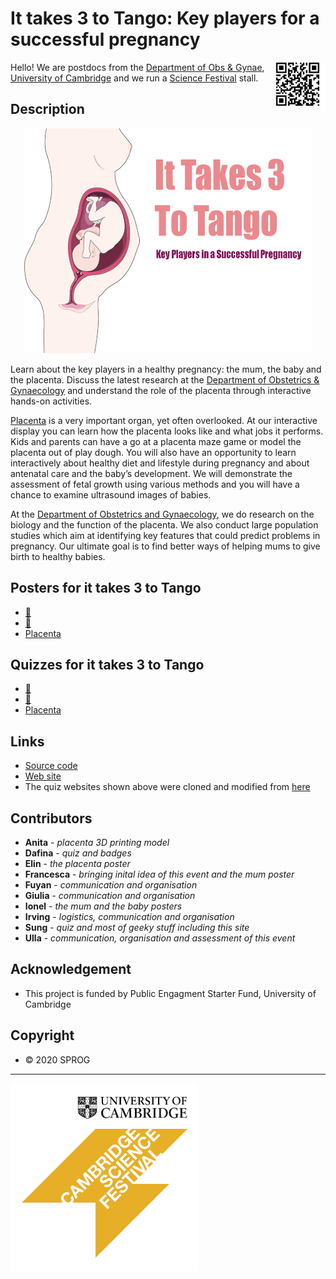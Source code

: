 # It takes 3 to Tango: Key players for a successful pregnancy
<img align="right" src="img/qrplot.png">

Hello! 
We are postdocs from the [Department of Obs & Gynae](https://www.obgyn.cam.ac.uk/), [University of Cambridge](https://www.cam.ac.uk/) and we run a [Science Festival](https://www.sciencefestival.cam.ac.uk/) stall.

## Description
<p align="center">
<img width="460" height="360" src="img/take3_to_tango.png">
</p>

Learn about the key players in a healthy pregnancy: the mum, the baby and the placenta. Discuss the latest research at the [Department of Obstetrics & Gynaecology](https://www.obgyn.cam.ac.uk/) and understand the role of the placenta through interactive hands-on activities.

[Placenta](https://en.wikipedia.org/wiki/Placenta) is a very important organ, yet often overlooked. At our interactive display you can learn how the placenta looks like and what jobs it performs. Kids and parents can have a go at a placenta maze game or model the placenta out of play dough. You will also have an opportunity to learn interactively about healthy diet and lifestyle during pregnancy and about antenatal care and the baby’s development. We will demonstrate the assessment of fetal growth using various methods and you will have a chance to examine ultrasound images of babies.

At the [Department of Obstetrics and Gynaecology](https://www.obgyn.cam.ac.uk/), we do research on the biology and the function of the placenta. We also conduct large population studies which aim at identifying key features that could predict problems in pregnancy. Our ultimate goal is to find better ways of helping mums to give birth to healthy babies.

## Posters for **it takes 3 to Tango** 
* [:woman:](img/Mother_poster_final.pdf)
* [:baby:](img/Baby_poster-final.pdf)
* [Placenta](img/Placenta_poster_final.pdf)

## Quizzes for **it takes 3 to Tango** 
* [:woman:](https://sung.github.io/CamObsGynCSF2020/pregnancy_myth.html)
* [:baby:](https://sung.github.io/CamObsGynCSF2020/baby_scan.html)
* [Placenta](https://sung.github.io/CamObsGynCSF2020/placenta_quiz.html)

## Links 
* [Source code](https://github.com/sung/CamObsGynCSF2020)
* [Web site](https://sung.github.io/CamObsGynCSF2020)
* The quiz websites shown above were cloned and modified from [here](https://github.com/UrbanInstitute/barriers-homeownership-quiz)

## Contributors
* **Anita** - *placenta 3D printing model*
* **Dafina** - *quiz and badges*
* **Elin** - *the placenta poster*
* **Francesca** - *bringing inital idea of this event and the mum poster*
* **Fuyan** - *communication and organisation*
* **Giulia** - *communication and organisation*
* **Ionel** - *the mum and the baby posters*
* **Irving** - *logistics, communication and organisation*
* **Sung** - *quiz and most of geeky stuff including this site* 
* **Ulla** - *communication, organisation and assessment of this event*

## Acknowledgement
* This project is funded by Public Engagment Starter Fund, University of Cambridge

## Copyright
* &copy; 2020 SPROG

---
<img align="left" wdith="360" height="300" src="img/Yellow-03.jpg">
